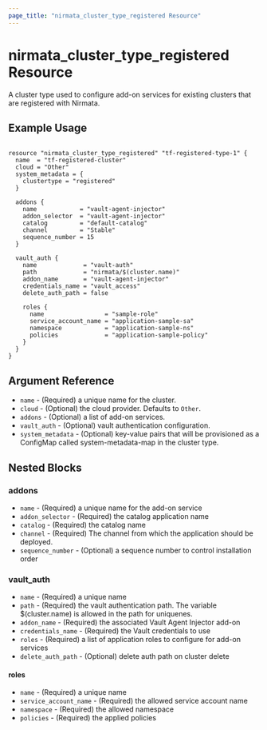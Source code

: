 ```yaml
---
page_title: "nirmata_cluster_type_registered Resource"
---
```


# nirmata_cluster_type_registered Resource

A cluster type used to configure add-on services for existing clusters that are registered with Nirmata.

## Example Usage

```hcl

resource "nirmata_cluster_type_registered" "tf-registered-type-1" {
  name  = "tf-registered-cluster"
  cloud = "Other"
  system_metadata = {
    clustertype = "registered"
  }
  
  addons {
    name            = "vault-agent-injector"
    addon_selector  = "vault-agent-injector"
    catalog         = "default-catalog"
    channel         = "Stable"
    sequence_number = 15
  }

  vault_auth {
    name             = "vault-auth"
    path             = "nirmata/$(cluster.name)"
    addon_name       = "vault-agent-injector"
    credentials_name = "vault_access"
    delete_auth_path = false

    roles {
      name                 = "sample-role"
      service_account_name = "application-sample-sa"
      namespace            = "application-sample-ns"
      policies             = "application-sample-policy"
    }
  }
}

```

## Argument Reference

* `name` - (Required) a unique name for the cluster.
* `cloud` - (Optional) the cloud provider. Defaults to `Other`.
* `addons` - (Optional) a list of add-on services.
* `vault_auth` - (Optional) vault authentication configuration.
* `system_metadata` - (Optional) key-value pairs that will be provisioned as a ConfigMap called system-metadata-map in the cluster type.

## Nested Blocks

### addons

* `name` - (Required) a unique name for the add-on service
* `addon_selector` - (Required) the catalog application name
* `catalog` - (Required) the catalog name
* `channel` - (Required) The channel from which the application should be deployed.
* `sequence_number` - (Optional) a sequence number to control installation order

### vault_auth

* `name` - (Required) a unique name
* `path` - (Required) the vault authentication path. The variable $(cluster.name) is allowed in the path for uniquenes.
* `addon_name` - (Required) the associated Vault Agent Injector add-on
* `credentials_name` - (Required) the Vault credentials to use 
* `roles` - (Required) a list of application roles to configure for add-on services
* `delete_auth_path` - (Optional) delete auth path on cluster delete

#### roles

* `name` - (Required) a unique name
* `service_account_name` - (Required) the allowed service account name
* `namespace` - (Required) the allowed namespace
* `policies` - (Required) the applied policies

